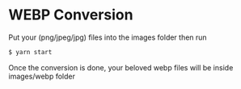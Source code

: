 # WEBP Conversion

Put your (png/jpeg/jpg) files into the images folder then run

```javascript
$ yarn start
```

Once the conversion is done, your beloved webp files will be inside images/webp folder
